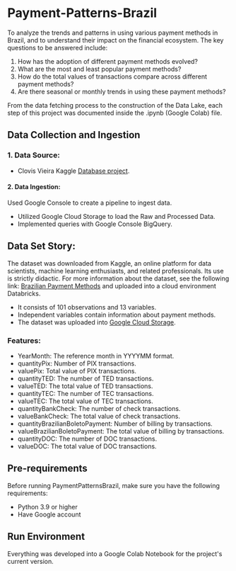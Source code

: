 # Payment-Patterns-Brazil
To analyze the trends and patterns in using various payment methods in Brazil, and to understand their impact on the financial ecosystem. The key questions to be answered include:

1. How has the adoption of different payment methods evolved?
2. What are the most and least popular payment methods?
3. How do the total values of transactions compare across different payment methods?
4. Are there seasonal or monthly trends in using these payment methods?

From the data fetching process to the construction of the Data Lake, each step of this project was documented inside the .ipynb (Google Colab) file.

## Data Collection and Ingestion
### 1. Data Source: 
  - Clovis Vieira Kaggle [Database project](https://www.kaggle.com/datasets/clovisdalmolinvieira/brazilian-payment-methods).
#### 2. Data Ingestion: 
Used Google Console to create a pipeline to ingest data.
  - Utilized Google Cloud Storage to load the Raw and Processed Data.
  - Implemented queries with Google Console BigQuery.
  
## Data Set Story:
The dataset was downloaded from Kaggle, an online platform for data scientists, machine learning enthusiasts, and related professionals. Its use is strictly didactic. For more information about the dataset, see the following link: [Brazilian Payment Methods](https://www.kaggle.com/datasets/mathchi/churn-for-bank-customers/data) and uploaded into a cloud environment Databricks.

- It consists of 101 observations and 13 variables.
- Independent variables contain information about payment methods.
- The dataset was uploaded into [Google Cloud Storage](https://cloud.google.com/?hl=pt-BR).


### Features:

- YearMonth: The reference month in YYYYMM format.
- quantityPix: Number of PIX transactions.
- valuePix: Total value of PIX transactions.
- quantityTED: The number of TED transactions.
- valueTED: The total value of TED transactions.
- quantityTEC: The number of TEC transactions.
- valueTEC: The total value of TEC transactions.
- quantityBankCheck: The number of check transactions.
- valueBankCheck: The total value of check transactions.
- quantityBrazilianBoletoPayment: Number of billing by transactions.
- valueBrazilianBoletoPayment: The total value of billing by transactions.
- quantityDOC: The number of DOC transactions.
- valueDOC: The total value of DOC transactions.

## Pre-requirements

Before running PaymentPatternsBrazil, make sure you have the following requirements:

- Python 3.9 or higher
- Have Google account
  

## Run Environment

Everything was developed into a Google Colab Notebook for the project's current version.
